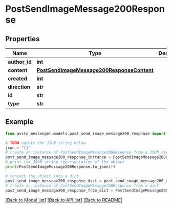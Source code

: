 # PostSendImageMessage200Response


## Properties

Name | Type | Description | Notes
------------ | ------------- | ------------- | -------------
**author_id** | **int** |  | [optional] 
**content** | [**PostSendImageMessage200ResponseContent**](PostSendImageMessage200ResponseContent.md) |  | [optional] 
**created** | **int** |  | [optional] 
**direction** | **str** |  | [optional] 
**id** | **str** |  | [optional] 
**type** | **str** |  | [optional] 

## Example

```python
from avito_messenger.models.post_send_image_message200_response import PostSendImageMessage200Response

# TODO update the JSON string below
json = "{}"
# create an instance of PostSendImageMessage200Response from a JSON string
post_send_image_message200_response_instance = PostSendImageMessage200Response.from_json(json)
# print the JSON string representation of the object
print(PostSendImageMessage200Response.to_json())

# convert the object into a dict
post_send_image_message200_response_dict = post_send_image_message200_response_instance.to_dict()
# create an instance of PostSendImageMessage200Response from a dict
post_send_image_message200_response_from_dict = PostSendImageMessage200Response.from_dict(post_send_image_message200_response_dict)
```
[[Back to Model list]](../README.md#documentation-for-models) [[Back to API list]](../README.md#documentation-for-api-endpoints) [[Back to README]](../README.md)


